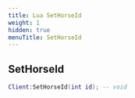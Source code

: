 ```yaml
---
title: Lua SetHorseId
weight: 1
hidden: true
menuTitle: SetHorseId
---
```

## SetHorseId
```lua
Client:SetHorseId(int id); -- void
```
